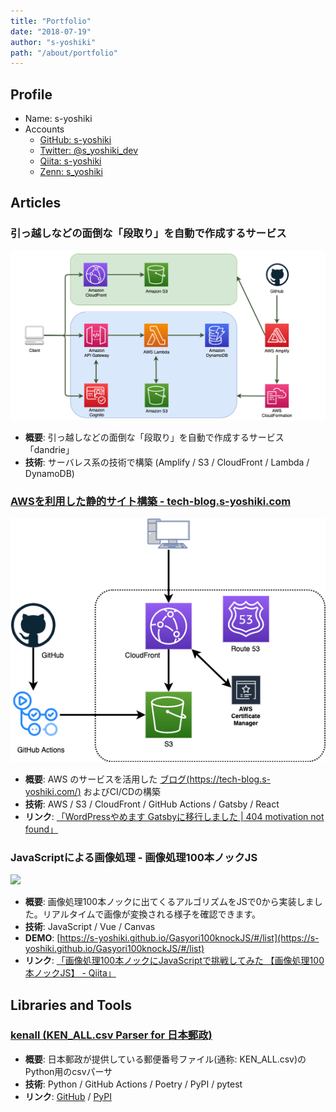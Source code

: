 ```yaml
---
title: "Portfolio"
date: "2018-07-19"
author: "s-yoshiki"
path: "/about/portfolio"
---
```


## Profile

 - Name: s-yoshiki
 - Accounts
   - [GitHub: s-yoshiki](https://github.com/s-yoshiki) 
   - [Twitter: @s\_yoshiki\_dev](https://twitter.com/s_yoshiki_dev) 
   - [Qiita: s-yoshiki](https://qiita.com/s-yoshiki) 
   - [Zenn: s_yoshiki](https://zenn.dev/s_yoshiki)

## Articles

### 引っ越しなどの面倒な「段取り」を自動で作成するサービス

![](./dandrie.png)

 - **概要**: 引っ越しなどの面倒な「段取り」を自動で作成するサービス「dandrie」
 - **技術**: サーバレス系の技術で構築 (Amplify / S3 / CloudFront / Lambda / DynamoDB)

### [AWSを利用した静的サイト構築 - tech-blog.s-yoshiki.com](https://tech-blog.s-yoshiki.com/)

![](./tech-blog-s-yoshiki-com.png)

 - **概要**: AWS のサービスを活用した [ブログ(https://tech-blog.s-yoshiki.com/)](https://tech-blog.s-yoshiki.com/) およびCI/CDの構築 
 - **技術**: AWS / S3 / CloudFront / GitHub Actions / Gatsby / React
 - **リンク**: [「WordPressやめます Gatsbyに移行しました | 404 motivation not found」](https://tech-blog.s-yoshiki.com/entry/192)


### JavaScriptによる画像処理 - 画像処理100本ノックJS

![](https://qiita-image-store.s3.ap-northeast-1.amazonaws.com/0/82419/8c282e87-e882-1c82-5c55-ba0814b0dea3.gif)

 - **概要**: 画像処理100本ノックに出てくるアルゴリズムをJSで0から実装しました。リアルタイムで画像が変換される様子を確認できます。 
 - **技術**: JavaScript / Vue / Canvas
 - **DEMO**: [https://s-yoshiki.github.io/Gasyori100knockJS/#/list](https://s-yoshiki.github.io/Gasyori100knockJS/#/list)
 - **リンク**: [「画像処理100本ノックにJavaScriptで挑戦してみた 【画像処理100本ノックJS】 - Qiita」](https://qiita.com/s-yoshiki/items/17186aa06651b7c6efd7)

## Libraries and Tools

### [kenall (KEN_ALL.csv Parser for 日本郵政)](https://github.com/s-yoshiki/kenall)

 - **概要**: 日本郵政が提供している郵便番号ファイル(通称: KEN_ALL.csv)のPython用のcsvパーサ
 - **技術**: Python / GitHub Actions / Poetry / PyPI / pytest
 - **リンク**: [GitHub](https://github.com/s-yoshiki/kenall) / [PyPI](https://pypi.org/project/kenall/)